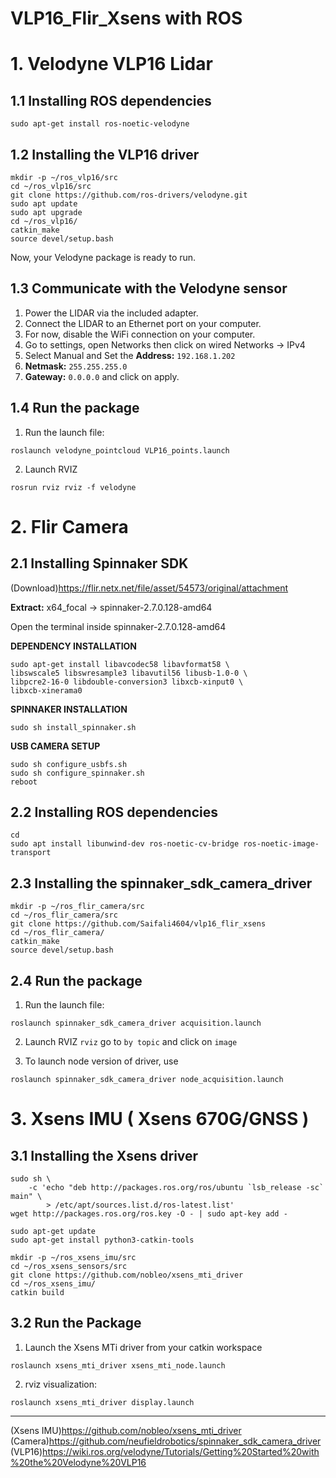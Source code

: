 # VLP16_Flir_Xsens with ROS
# 1. Velodyne VLP16 Lidar
## 1.1 Installing ROS dependencies

```sudo apt-get install ros-noetic-velodyne```

## 1.2 Installing the VLP16 driver
```
mkdir -p ~/ros_vlp16/src
cd ~/ros_vlp16/src
git clone https://github.com/ros-drivers/velodyne.git
sudo apt update
sudo apt upgrade
cd ~/ros_vlp16/
catkin_make
source devel/setup.bash
```
Now, your Velodyne package is ready to run.

## 1.3 Communicate with the Velodyne sensor
1. Power the LIDAR via the included adapter.
2. Connect the LIDAR to an Ethernet port on your computer.
3. For now, disable the WiFi connection on your computer.
4. Go to settings, open Networks then click on wired Networks -> IPv4
5. Select Manual and  Set the **Address:** ```192.168.1.202```
6. **Netmask:** ```255.255.255.0```
7. **Gateway:** ```0.0.0.0``` and click on apply.

## 1.4 Run the package
1. Run the launch file:
```
roslaunch velodyne_pointcloud VLP16_points.launch
```
2. Launch RVIZ
```
rosrun rviz rviz -f velodyne
```

# 2. Flir Camera

## 2.1 Installing Spinnaker SDK 

(Download)https://flir.netx.net/file/asset/54573/original/attachment

**Extract:** x64_focal -> spinnaker-2.7.0.128-amd64 

Open the terminal inside spinnaker-2.7.0.128-amd64

**DEPENDENCY INSTALLATION**
```
sudo apt-get install libavcodec58 libavformat58 \
libswscale5 libswresample3 libavutil56 libusb-1.0-0 \
libpcre2-16-0 libdouble-conversion3 libxcb-xinput0 \
libxcb-xinerama0
```
**SPINNAKER INSTALLATION**

```sudo sh install_spinnaker.sh```

**USB CAMERA SETUP**
```
sudo sh configure_usbfs.sh
sudo sh configure_spinnaker.sh
reboot
```

## 2.2 Installing ROS dependencies
``` 
cd 
sudo apt install libunwind-dev ros-noetic-cv-bridge ros-noetic-image-transport
```

## 2.3 Installing the spinnaker_sdk_camera_driver
```
mkdir -p ~/ros_flir_camera/src
cd ~/ros_flir_camera/src
git clone https://github.com/Saifali4604/vlp16_flir_xsens
cd ~/ros_flir_camera/
catkin_make
source devel/setup.bash
```

## 2.4 Run the package
1. Run the launch file:
```
roslaunch spinnaker_sdk_camera_driver acquisition.launch
```
2. Launch RVIZ
```rviz``` go to ```by topic``` and click on ```image```

3. To launch node version of driver, use 
```
roslaunch spinnaker_sdk_camera_driver node_acquisition.launch
```
# 3. Xsens IMU ( Xsens 670G/GNSS )
## 3.1 Installing the Xsens driver
```
sudo sh \
    -c 'echo "deb http://packages.ros.org/ros/ubuntu `lsb_release -sc` main" \
        > /etc/apt/sources.list.d/ros-latest.list'
wget http://packages.ros.org/ros.key -O - | sudo apt-key add -
```
```
sudo apt-get update
sudo apt-get install python3-catkin-tools
```
```
mkdir -p ~/ros_xsens_imu/src
cd ~/ros_xsens_sensors/src
git clone https://github.com/nobleo/xsens_mti_driver
cd ~/ros_xsens_imu/
catkin build
```
## 3.2 Run the Package

1. Launch the Xsens MTi driver from your catkin workspace
```
roslaunch xsens_mti_driver xsens_mti_node.launch
```
2. rviz visualization:
```
roslaunch xsens_mti_driver display.launch
```

---
(Xsens IMU)https://github.com/nobleo/xsens_mti_driver
(Camera)https://github.com/neufieldrobotics/spinnaker_sdk_camera_driver
(VLP16)https://wiki.ros.org/velodyne/Tutorials/Getting%20Started%20with%20the%20Velodyne%20VLP16

